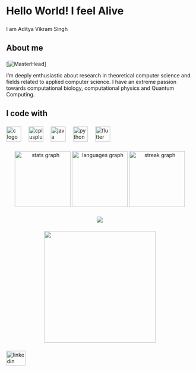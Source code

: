 <h1 align="left">Hello World! I feel Alive</h1>

###

<p align="left">I am Aditya Vikram Singh</p>

###

<h2 align="left">About me</h2>

###

[![MasterHead](https://media.tenor.com/v9Te07kXbHsAAAAd/bh187-dc.gif)]
<p align="left">I’m deeply enthusiastic about research in theoretical computer science and fields related to applied computer science. I have an extreme passion towards computational biology, computational physics and Quantum Computing.</p>

###

<h2 align="left">I code with</h2>

###

<div align="left">
  <img src="https://cdn.jsdelivr.net/gh/devicons/devicon/icons/c/c-original.svg" height="40" alt="c logo"  />
  <img width="12" />
  <img src="https://cdn.jsdelivr.net/gh/devicons/devicon/icons/cplusplus/cplusplus-original.svg" height="40" alt="cplusplus logo"  />
  <img width="12" />
  <img src="https://cdn.jsdelivr.net/gh/devicons/devicon/icons/java/java-original.svg" height="40" alt="java logo"  />
  <img width="12" />
  <img src="https://cdn.jsdelivr.net/gh/devicons/devicon/icons/python/python-original.svg" height="40" alt="python logo"  />
  <img width="12" />
  <img src="https://cdn.jsdelivr.net/gh/devicons/devicon/icons/flutter/flutter-original.svg" height="40" alt="flutter logo"  />
  <img width="12" />
 
</div>

###

<div align="center">
  <img src="https://github-readme-stats.vercel.app/api?username=brucewayneoptimusprime&hide_title=false&hide_rank=false&show_icons=true&include_all_commits=true&count_private=true&disable_animations=false&theme=dracula&locale=en&hide_border=false&order=1" height="150" alt="stats graph"  />
  <img src="https://github-readme-stats.vercel.app/api/top-langs?username=brucewayneoptimusprime&locale=en&hide_title=false&layout=compact&card_width=320&langs_count=5&theme=dracula&hide_border=false&order=2" height="150" alt="languages graph"  />
  <img src="https://streak-stats.demolab.com?user=brucewayneoptimusprime&locale=en&mode=daily&theme=dracula&hide_border=false&border_radius=5&order=3" height="150" alt="streak graph"  />
</div>

###

<div align="center">
  <img src="https://profile-counter.glitch.me/brucewayneoptimusprime/count.svg?"  />
</div>

###

<div align="center">
  <img height="300" src="https://i.pinimg.com/736x/6b/cd/a3/6bcda34026d74c277ad5de5bb00173b2.jpg"  />
</div>

###

<div align="left">
  <a href="https://www.linkedin.com/in/aditya-vikram-singh-50602a25b/" target="_blank">
    <img src="https://raw.githubusercontent.com/maurodesouza/profile-readme-generator/master/src/assets/icons/social/linkedin/default.svg" width="52" height="40" alt="linkedin logo"  />
  </a>
</div>

###


